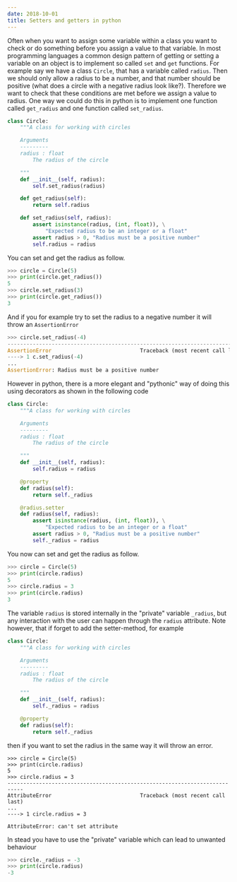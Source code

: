 ```yaml
---
date: 2018-10-01
title: Setters and getters in python
---
```

Often when you want to assign some variable within a class you want to
check or do something before you assign a value to that variable.
In most programming languages a common design pattern of getting or
setting a variable on an object is to implement so called `set` and `get`
functions. For example say we have a class `Circle`, that has a
variable called `radius`. Then we should only allow a radius to be a
number, and that number should be positive (what does a circle with a
negative radius look like?). Therefore we want to check that these
conditions are met before we assign a value to radius. One way we
could do this in python is to implement one function called
`get_radius` and one function called `set_radius`.

```python
class Circle:
    """A class for working with circles

    Arguments
    ---------
    radius : float
        The radius of the circle

    """
    def __init__(self, radius):
        self.set_radius(radius)

    def get_radius(self):
        return self.radius

    def set_radius(self, radius):
        assert isinstance(radius, (int, float)), \
            "Expected radius to be an integer or a float"
        assert radius > 0, "Radius must be a positive number"
        self.radius = radius

```
You can set and get the radius as follow.
```python
>>> circle = Circle(5)
>>> print(circle.get_radius())
5
>>> circle.set_radius(3)
>>> print(circle.get_radius())
3
```
And if you for example try to set the radius to a negative number it
will throw an `AssertionError`
```python
>>> circle.set_radius(-4)
---------------------------------------------------------------------------
AssertionError                            Traceback (most recent call last)
----> 1 c.set_radius(-4)
...
AssertionError: Radius must be a positive number
```

However in python, there is a more elegant and "pythonic" way of doing
this using decorators as shown in the following code
```python
class Circle:
    """A class for working with circles

    Arguments
    ---------
    radius : float
        The radius of the circle

    """
    def __init__(self, radius):
        self.radius = radius

    @property
    def radius(self):
        return self._radius

    @radius.setter
    def radius(self, radius):
        assert isinstance(radius, (int, float)), \
            "Expected radius to be an integer or a float"
        assert radius > 0, "Radius must be a positive number"
        self._radius = radius
```
You now can set and get the radius as follow.
```python
>>> circle = Circle(5)
>>> print(circle.radius)
5
>>> circle.radius = 3
>>> print(circle.radius)
3
```
The variable `radius` is stored internally in the "private" variable
`_radius`, but any interaction with the user can happen through the
`radius` attribute.
Note however, that if forget to add the setter-method, for example
```python
class Circle:
    """A class for working with circles

    Arguments
    ---------
    radius : float
        The radius of the circle

    """
    def __init__(self, radius):
        self._radius = radius

    @property
    def radius(self):
        return self._radius
```
then if you want to set the radius in the same way it will throw an error.
```
>>> circle = Circle(5)
>>> print(circle.radius)
5
>>> circle.radius = 3
---------------------------------------------------------------------------
AttributeError                            Traceback (most recent call last)
...
----> 1 circle.radius = 3

AttributeError: can't set attribute
```
In stead you have to use the "private" variable which can lead to
unwanted behaviour
```python
>>> circle._radius = -3
>>> print(circle.radius)
-3
```
